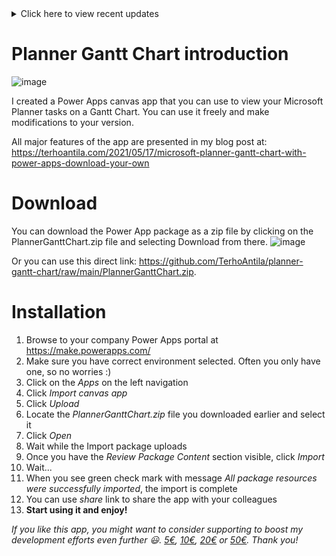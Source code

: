 <details>
  <summary>Click here to view recent updates</summary>

### 23.1.2022
- You can now drag tasks back and forth on the timeline
- You can easily adjust task's due date right within the app
- A set of predefined themes introduced which you can choose with URL parameter *ganttTheme*. Available values:
  - blue
  - green
  - red
  - gray
  - white
  
### 3.10.2021
- You can now easily apply your own themes to comply with company brand. See more here: https://terhoantila.com/2021/10/03/new-version-of-planner-gantt-chart-released-apply-your-own-themes/
- Bug fixes regarding task start and end date visibility
</details>

# Planner Gantt Chart introduction

![image](https://user-images.githubusercontent.com/10154416/118365499-af499b00-b5a5-11eb-8875-6733519cb943.png)

I created a Power Apps canvas app that you can use to view your Microsoft Planner tasks on a Gantt Chart. You can use it freely and make modifications to your version.

All major features of the app are presented in my blog post at: https://terhoantila.com/2021/05/17/microsoft-planner-gantt-chart-with-power-apps-download-your-own

# Download

You can download the Power App package as a zip file by clicking on the PlannerGanttChart.zip file and selecting Download from there.
![image](https://user-images.githubusercontent.com/10154416/118359280-6be23300-b58b-11eb-8cd0-5403e610784e.png)

Or you can use this direct link: https://github.com/TerhoAntila/planner-gantt-chart/raw/main/PlannerGanttChart.zip.

# Installation

1. Browse to your company Power Apps portal at https://make.powerapps.com/
1. Make sure you have correct environment selected. Often you only have one, so no worries :)
1. Click on the *Apps* on the left navigation
1. Click *Import canvas app*
2. Click *Upload* 
3. Locate the *PlannerGanttChart.zip* file you downloaded earlier and select it
4. Click *Open*
5. Wait while the Import package uploads
6. Once you have the *Review Package Content* section visible, click *Import*
7. Wait...
8. When you see green check mark with message *All package resources were successfully imported*, the import is complete
9. You can use *share* link to share the app with your colleagues
10. **Start using it and enjoy!**

*If you like this app, you might want to consider supporting to boost my development efforts even further 😃. [5€](https://buy.stripe.com/4gw6qH4KUeNx3dK9AA), [10€](https://buy.stripe.com/28o5mDb9igVFdSo4gh), [20€](https://buy.stripe.com/28o02jgtCgVF15CeUW) or [50€](https://buy.stripe.com/bIY8yP0uEeNx4hO003). Thank you!*
